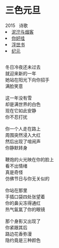 # 三色元旦

<nav class="navbar">
  <div class="navbar__inner">
    <div class="navbar__items">
      <span class="badge badge--info">2015</span>&nbsp;&nbsp;
      <span class="badge badge--primary">诗歌</span>
    </div>
    <div class="navbar__items navbar__items--right">
      <li class="pills__item pills__item--active"><a href="/docs/Collection/stuck_in_cloud">泥泞与烟客</a></li>
      <li class="pills__item"><a href="/docs/Collection/how_you_doing">你好哇</a></li>
      <li class="pills__item"><a href="/docs/Collection/ukiyoe">浮世书</a></li>
      <li class="pills__item"><a href="/docs/Collection/anno">纪元</a></li>
    </div>
  </div>
</nav><br />

<div class="card-demo">
  <div class="card">
    <div class="card__body">
      <p>
        冬日冷夜还未过去<br />就迎来新的一年<br />她站在阳光下向你招手<br />满脸笑意<br /><br />这一年没有雪<br />却是满世界的白色<br />现在它如此安静<br />你不忍打扰<br /><br />你一个人走在路上<br />周围突然浸入大红<br />然后出现了喧闹声<br />你静默转身<br /><br />鞭炮的火光映在你的脸上<br />看不出情绪<br />真是奇怪<br />仿佛节日与你无关似的<br /><br />你站在那里<br />手插口袋四处张望着<br />你的鼻尖冻得通红<br />热气氤氲了你的眼镜<br /><br />那个身影又出现了<br />你紧跟其后<br />路边花香弥漫<br />隐约竟是三种颜色
      </p>
    </div>
  </div>
</div><br />